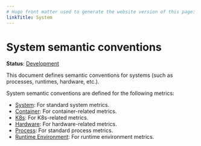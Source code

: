 ```yaml
---
# Hugo front matter used to generate the website version of this page:
linkTitle: System
---
```


# System semantic conventions

**Status**: [Development][DocumentStatus]

This document defines semantic conventions for systems (such as processes, runtimes, hardware, etc.).

System semantic conventions are defined for the following metrics:

* [System](system-metrics.md): For standard system metrics.
* [Container](container-metrics.md): For container-related metrics.
* [K8s](k8s-metrics.md): For K8s-related metrics.
* [Hardware](../hardware/README.md): For hardware-related metrics.
* [Process](process-metrics.md): For standard process metrics.
* [Runtime Environment](/docs/runtime/README.md#metrics): For runtime environment metrics.

[DocumentStatus]: https://opentelemetry.io/docs/specs/otel/document-status
